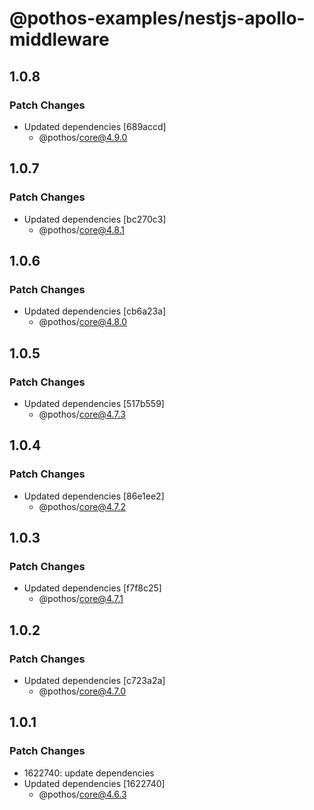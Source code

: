 # @pothos-examples/nestjs-apollo-middleware

## 1.0.8

### Patch Changes

- Updated dependencies [689accd]
  - @pothos/core@4.9.0

## 1.0.7

### Patch Changes

- Updated dependencies [bc270c3]
  - @pothos/core@4.8.1

## 1.0.6

### Patch Changes

- Updated dependencies [cb6a23a]
  - @pothos/core@4.8.0

## 1.0.5

### Patch Changes

- Updated dependencies [517b559]
  - @pothos/core@4.7.3

## 1.0.4

### Patch Changes

- Updated dependencies [86e1ee2]
  - @pothos/core@4.7.2

## 1.0.3

### Patch Changes

- Updated dependencies [f7f8c25]
  - @pothos/core@4.7.1

## 1.0.2

### Patch Changes

- Updated dependencies [c723a2a]
  - @pothos/core@4.7.0

## 1.0.1

### Patch Changes

- 1622740: update dependencies
- Updated dependencies [1622740]
  - @pothos/core@4.6.3
